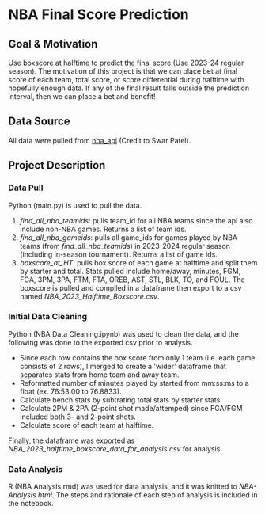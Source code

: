 # NBA Final Score Prediction
## Goal & Motivation
 Use boxscore at halftime to predict the final score (Use 2023-24 regular season). The motivation of this project is that we can place bet at final score of each team, total score, or score differential during halftime with hopefully enough data. If any of the final result falls outside the prediction interval, then we can place a bet and benefit!
## Data Source
All data were pulled from [nba_api](https://github.com/swar/nba_api) (Credit to Swar Patel).
## Project Description
### Data Pull
Python (main.py) is used to pull the data. 
1. *find_all_nba_teamids*: pulls team_id for all NBA teams since the api also include non-NBA games. Returns a list of team ids.
2. *fina_all_nba_gameids*: pulls all game_ids for games played by NBA teams (from *find_all_nba_teamids*) in 2023-2024 regular season (including in-season tournament). Returns a list of game ids.
3. *boxscore_at_HT*: pulls box score of each game at halftime and split them by starter and total. Stats pulled include home/away, minutes, FGM, FGA, 3PM, 3PA, FTM, FTA, OREB, AST, STL, BLK, TO, and FOUL. The boxscore is pulled and compiled in a dataframe then export to a csv named *NBA_2023_Halftime_Boxscore.csv*.
### Initial Data Cleaning
Python (NBA Data Cleaning.ipynb) was used to clean the data, and the following was done to the exported csv prior to analysis. 
- Since each row contains the box score from only 1 team (i.e. each game consists of 2 rows), I merged to create a 'wider' dataframe that separates stats from home team and away team.
- Reformatted number of minutes played by started from mm:ss:ms to a float (ex. 76:53:00 to 76.8833).
- Calculate bench stats by subtrating total stats by starter stats.
- Calculate 2PM & 2PA (2-point shot made/attemped) since FGA/FGM included both 3- and 2-point shots. 
- Calculate score of each team at halftime.
  
Finally, the dataframe was exported as *NBA_2023_halftime_boxscore_data_for_analysis.csv* for analysis
### Data Analysis
R (NBA Analysis.rmd) was used for data analysis, and it was knitted to *NBA-Analysis.html*. The steps and rationale of each step of analysis is included in the notebook. 
